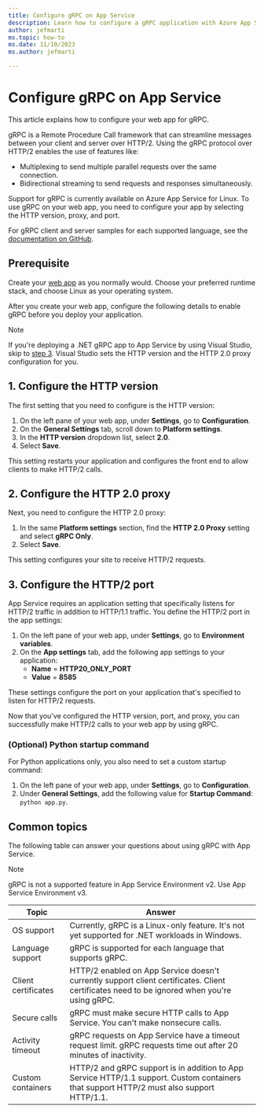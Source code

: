```yaml
---
title: Configure gRPC on App Service
description: Learn how to configure a gRPC application with Azure App Service on Linux.
author: jefmarti
ms.topic: how-to
ms.date: 11/10/2023
ms.author: jefmarti

---
```


# Configure gRPC on App Service

This article explains how to configure your web app for gRPC.

gRPC is a Remote Procedure Call framework that can streamline messages between your client and server over HTTP/2. Using the gRPC protocol over HTTP/2 enables the use of features like:

- Multiplexing to send multiple parallel requests over the same connection.
- Bidirectional streaming to send requests and responses simultaneously.

Support for gRPC is currently available on Azure App Service for Linux. To use gRPC on your web app, you need to configure your app by selecting the HTTP version, proxy, and port.

For gRPC client and server samples for each supported language, see the [documentation on GitHub](https://github.com/Azure/app-service-linux-docs/tree/master/HowTo/gRPC).

## Prerequisite

Create your [web app](getting-started.md) as you normally would. Choose your preferred runtime stack, and choose Linux as your operating system.

After you create your web app, configure the following details to enable gRPC before you deploy your application.

> [!NOTE]
> If you're deploying a .NET gRPC app to App Service by using Visual Studio, skip to [step 3](#3-configure-the-http2-port). Visual Studio sets the HTTP version and the HTTP 2.0 proxy configuration for you.

## 1. Configure the HTTP version

The first setting that you need to configure is the HTTP version:

1. On the left pane of your web app, under **Settings**, go to **Configuration**.
2. On the **General Settings** tab, scroll down to **Platform settings**.
3. In the **HTTP version** dropdown list, select **2.0**.
4. Select **Save**.

This setting restarts your application and configures the front end to allow clients to make HTTP/2 calls.

## 2. Configure the HTTP 2.0 proxy

Next, you need to configure the HTTP 2.0 proxy:

1. In the same **Platform settings** section, find the **HTTP 2.0 Proxy** setting and select **gRPC Only**.
2. Select **Save**.

This setting configures your site to receive HTTP/2 requests.

## 3. Configure the HTTP/2 port

App Service requires an application setting that specifically listens for HTTP/2 traffic in addition to HTTP/1.1 traffic. You define the HTTP/2 port in the app settings:

1. On the left pane of your web app, under **Settings**, go to **Environment variables**.
2. On the **App settings** tab, add the following app settings to your application:
   - **Name** = **HTTP20_ONLY_PORT**
   - **Value** = **8585**

These settings configure the port on your application that's specified to listen for HTTP/2 requests.

Now that you've configured the HTTP version, port, and proxy, you can successfully make HTTP/2 calls to your web app by using gRPC.

### (Optional) Python startup command

For Python applications only, you also need to set a custom startup command:

1. On the left pane of your web app, under **Settings**, go to **Configuration**.
2. Under **General Settings**, add the following value for **Startup Command**: `python app.py`.

## Common topics

The following table can answer your questions about using gRPC with App Service.

> [!NOTE]
> gRPC is not a supported feature in App Service Environment v2. Use App Service Environment v3.

| Topic | Answer |
| --- | --- |
| OS support | Currently, gRPC is a Linux-only feature. It's not yet supported for .NET workloads in Windows. |
| Language support | gRPC is supported for each language that supports gRPC.  |
| Client certificates | HTTP/2 enabled on App Service doesn't currently support client certificates. Client certificates need to be ignored when you're using gRPC. |
| Secure calls | gRPC must make secure HTTP calls to App Service. You can't make nonsecure calls. |
| Activity timeout | gRPC requests on App Service have a timeout request limit. gRPC requests time out after 20 minutes of inactivity. |
| Custom containers | HTTP/2 and gRPC support is in addition to App Service HTTP/1.1 support. Custom containers that support HTTP/2 must also support HTTP/1.1.   |
